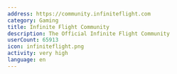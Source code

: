 ```yaml
---
address: https://community.infiniteflight.com
category: Gaming
title: Infinite Flight Community
description: The Official Infinite Flight Community
userCount: 65913
icon: infiniteflight.png
activity: very high
language: en
---
```

